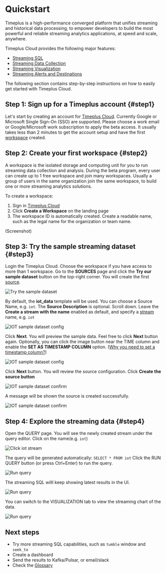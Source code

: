 # Quickstart

Timeplus is a high-performance converged platform that unifies streaming and historical data processing, to empower developers to build the most powerful and reliable streaming analytics applications, at speed and scale, anywhere. 

Timeplus Cloud provides the following major features:

* [Streaming SQL](query-syntax)
* [Streaming Data Collection](ingestion)
* [Streaming Visualization](viz)
* [Streaming Alerts and Destinations](destination)

The following section contains step-by-step instructions on how to easily get started with Timeplus Cloud.

## Step 1: Sign up for a Timeplus account {#step1}

Let's start by creating an account for [Timeplus Cloud](https://beta.timeplus.cloud). Currently Google or Microsoft Single Sign-On (SSO) are supported. Please choose a work email or Google/Microsoft work subscription to apply the beta access. It usually takes less than 2 minutes to get the account setup and have the first [workspace](glossary#workspace) created.

## Step 2: Create your first workspace {#step2}

A workspace is the isolated storage and computing unit for you to run streaming data collection and analysis. During the beta program, every user can create up to 1 free workspace and join many workspaces. Usually a group of users in the same organization join the same workspace, to build one or more streaming analytics solutions.

To create a workspace:

1. Sign in [Timeplus Cloud](https://beta.timeplus.cloud)
2. Click **Create a Workspace** on the landing page
3. The workspace ID is automatically created. Create a readable name, such as the legal name for the organization or team name.

(Screenshot)



## Step 3: Try the sample streaming dataset {#step3}

Login the Timeplus Cloud. Choose the workspace if you have access to more than 1 workspace. Go to the **SOURCES** page and click the **Try our sample dataset** button on the top-right corner. You will create the first [source](glossary#source).

![Try the sample dataset](/img/sampledata.png)

By default, the **iot_data** template will be used. You can choose a Source Name, e.g. `iot`. The **Source Description** is optional. Scroll down. Leave the **Create a stream with the name** enabled as default, and specify a [stream](glossary#stream) name, e.g. `iot`

![IOT sample dataset config](/img/sampledata_cfg.png)

Click **Next**. You will preview the sample data. Feel free to click **Next** button again. Optionally, you can click the image button near the TIME column and enable the **SET AS TIMESTAMP COLUMN** option. ([Why you need to set a timestamp column?](glossary#timestamp-column))

![IOT sample dataset config](/img/sampledata_ts.png)

Click **Next** button. You will review the source configuration. Click **Create the source button**

![IOT sample dataset confirm](/img/sampledata_confirm.png)

A message will be shown the source is created successfully.

![IOT sample dataset confirm](/img/sampledata_ok.png)

## Step 4: Explore the streaming data {#step4}

Open the QUERY page. You will see the newly created stream under the query editor. Click on the name(e.g. `iot`)

![Click iot stream](/img/sampledata_click_iot.png)

The query will be generated automatically: `SELECT * FROM iot` Click the RUN QUERY button (or press Ctrl+Enter) to run the query.

![Run query](/img/sampledata_click_run_bn.png)

The streaming SQL willl keep showing latest results in the UI.

![Run query](/img/sampledata_click_query_live.png)

You can switch to the VISUALIZATION tab to view the streaming chart of the data.

![Run query](/img/sampledata_click_viz.png)

## Next steps

* Try more streaming SQL capabilities, such as `tumble` window and `seek_to`
* Create a dashboard
* Send the results to Kafka/Pulsar, or email/slack
* Check the [Glossary](glossary)

